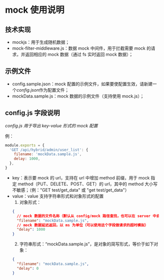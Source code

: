 # mock 使用说明

## 技术实现

- mockjs：用于生成随机数据；
- mock-filter-middleware.js：数据 mock 中间件，用于拦截需要 mock 的请求，并返回相应的 mock 数据（通过 fs 实时返回 mock 数据）；

## 示例文件

- config.sample.json：mock 配置的示例文件，如果要使配置生效，请新建一个*config.json*作为配置文件；
- mockData.sample.js：mock 数据的示例文件（支持使用 mock.js）；

## config.js 字段说明

_config.js 用于导出 key-value 形式的 mock 配置_

例：

```javascript
module.exports = {
  'GET /api/hybrid/admin/user_list': {
    filename: 'mockData.sample.js',
    delay: 1000,
  },
}
```

- key：表示要 mock 的 url，支持在 url 中增加 method 前缀，用于 mock 指定 method（PUT、DELETE、POST、GET）的 url，其中的 method 大小写不敏感；（例："GET test/get_data" 或 "get test/get_data"）
- value：value 支持字符串形式和对象形式的配置
  1. 对象形式：
  ```json
  {
    // mock 数据的文件名称（默认从 config/mock 路径查找，也可以在 server 中自定义路径）
    "filename": "mockData.sample.js",
    // mock 数据延迟返回，以 ms 为单位（可以使用这个字段做请求的超时模拟）
    "delay": 1000
  }
  ```
  2. 字符串形式：“mockData.sample.js”，是对象的简写形式，等价于如下对象：
  ```json
  {
    "filename": "mockData.sample.js",
    "delay": 0
  }
  ```

